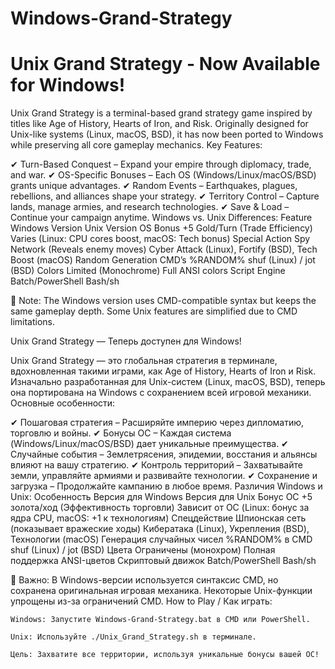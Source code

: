 # Windows-Grand-Strategy

# Unix Grand Strategy - Now Available for Windows!

Unix Grand Strategy is a terminal-based grand strategy game inspired by titles like Age of History, Hearts of Iron, and Risk. Originally designed for Unix-like systems (Linux, macOS, BSD), it has now been ported to Windows while preserving all core gameplay mechanics.
Key Features:

✔ Turn-Based Conquest – Expand your empire through diplomacy, trade, and war.
✔ OS-Specific Bonuses – Each OS (Windows/Linux/macOS/BSD) grants unique advantages.
✔ Random Events – Earthquakes, plagues, rebellions, and alliances shape your strategy.
✔ Territory Control – Capture lands, manage armies, and research technologies.
✔ Save & Load – Continue your campaign anytime.
Windows vs. Unix Differences:
Feature	Windows Version	Unix Version
OS Bonus	+5 Gold/Turn (Trade Efficiency)	Varies (Linux: CPU cores boost, macOS: Tech bonus)
Special Action	Spy Network (Reveals enemy moves)	Cyber Attack (Linux), Fortify (BSD), Tech Boost (macOS)
Random Generation	CMD’s %RANDOM%	shuf (Linux) / jot (BSD)
Colors	Limited (Monochrome)	Full ANSI colors
Script Engine	Batch/PowerShell	Bash/sh

🔹 Note: The Windows version uses CMD-compatible syntax but keeps the same gameplay depth. Some Unix features are simplified due to CMD limitations.

Unix Grand Strategy — Теперь доступен для Windows!

Unix Grand Strategy — это глобальная стратегия в терминале, вдохновленная такими играми, как Age of History, Hearts of Iron и Risk. Изначально разработанная для Unix-систем (Linux, macOS, BSD), теперь она портирована на Windows с сохранением всей игровой механики.
Основные особенности:

✔ Пошаговая стратегия – Расширяйте империю через дипломатию, торговлю и войны.
✔ Бонусы ОС – Каждая система (Windows/Linux/macOS/BSD) дает уникальные преимущества.
✔ Случайные события – Землетрясения, эпидемии, восстания и альянсы влияют на вашу стратегию.
✔ Контроль территорий – Захватывайте земли, управляйте армиями и развивайте технологии.
✔ Сохранение и загрузка – Продолжайте кампанию в любое время.
Различия Windows и Unix:
Особенность	Версия для Windows	Версия для Unix
Бонус ОС	+5 золота/ход (Эффективность торговли)	Зависит от ОС (Linux: бонус за ядра CPU, macOS: +1 к технологиям)
Спецдействие	Шпионская сеть (показывает вражеские ходы)	Кибератака (Linux), Укрепления (BSD), Технологии (macOS)
Генерация случайных чисел	%RANDOM% в CMD	shuf (Linux) / jot (BSD)
Цвета	Ограничены (монохром)	Полная поддержка ANSI-цветов
Скриптовый движок	Batch/PowerShell	Bash/sh

🔹 Важно: В Windows-версии используется синтаксис CMD, но сохранена оригинальная игровая механика. Некоторые Unix-функции упрощены из-за ограничений CMD.
How to Play / Как играть:

    Windows: Запустите Windows-Grand-Strategy.bat в CMD или PowerShell.

    Unix: Используйте ./Unix_Grand_Strategy.sh в терминале.

    Цель: Захватите все территории, используя уникальные бонусы вашей ОС!
